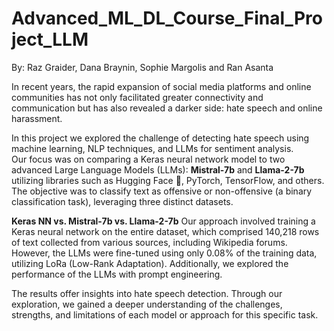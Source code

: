 # Advanced_ML_DL_Course_Final_Project_LLM
By: Raz Graider, Dana Braynin, Sophie Margolis and Ran Asanta

In recent years, the rapid expansion of social media platforms and online communities has not only facilitated greater connectivity and communication but has also revealed a darker side: hate speech and online harassment.

In this project we explored the challenge of detecting hate speech using machine learning, NLP techniques, and LLMs for sentiment analysis.<br>
Our focus was on comparing a Keras neural network model to two advanced Large Language Models (LLMs): **Mistral-7b** and **Llama-2-7b** utilizing libraries such as Hugging Face 🤗, PyTorch, TensorFlow, and others.<br> The objective was to classify text as offensive or non-offensive (a binary classification task), leveraging three distinct datasets.

**Keras NN vs. Mistral-7b vs. Llama-2-7b**
Our approach involved training a Keras neural network on the entire dataset, which comprised 140,218 rows of text collected from various sources, including Wikipedia forums. However, the LLMs were fine-tuned using only 0.08% of the training data, utilizing LoRa (Low-Rank Adaptation). Additionally, we explored the performance of the LLMs with prompt engineering.

The results offer insights into hate speech detection. Through our exploration, we gained a deeper understanding of the challenges, strengths, and limitations of each model or approach for this specific task. 
